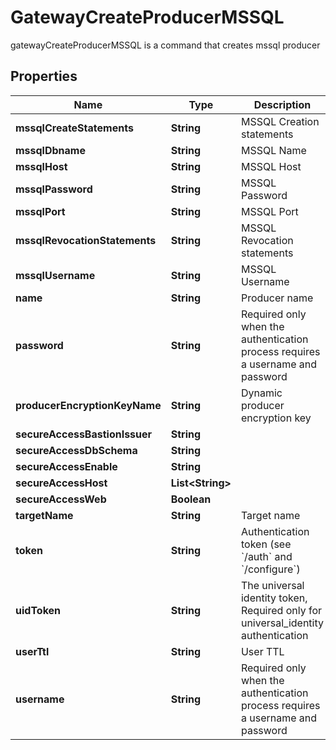 

# GatewayCreateProducerMSSQL

gatewayCreateProducerMSSQL is a command that creates mssql producer
## Properties

Name | Type | Description | Notes
------------ | ------------- | ------------- | -------------
**mssqlCreateStatements** | **String** | MSSQL Creation statements |  [optional]
**mssqlDbname** | **String** | MSSQL Name |  [optional]
**mssqlHost** | **String** | MSSQL Host |  [optional]
**mssqlPassword** | **String** | MSSQL Password |  [optional]
**mssqlPort** | **String** | MSSQL Port |  [optional]
**mssqlRevocationStatements** | **String** | MSSQL Revocation statements |  [optional]
**mssqlUsername** | **String** | MSSQL Username |  [optional]
**name** | **String** | Producer name | 
**password** | **String** | Required only when the authentication process requires a username and password |  [optional]
**producerEncryptionKeyName** | **String** | Dynamic producer encryption key |  [optional]
**secureAccessBastionIssuer** | **String** |  |  [optional]
**secureAccessDbSchema** | **String** |  |  [optional]
**secureAccessEnable** | **String** |  |  [optional]
**secureAccessHost** | **List&lt;String&gt;** |  |  [optional]
**secureAccessWeb** | **Boolean** |  |  [optional]
**targetName** | **String** | Target name |  [optional]
**token** | **String** | Authentication token (see &#x60;/auth&#x60; and &#x60;/configure&#x60;) |  [optional]
**uidToken** | **String** | The universal identity token, Required only for universal_identity authentication |  [optional]
**userTtl** | **String** | User TTL |  [optional]
**username** | **String** | Required only when the authentication process requires a username and password |  [optional]



